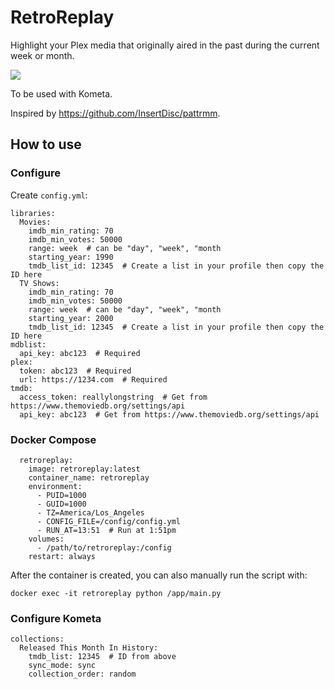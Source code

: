 # RetroReplay

Highlight your Plex media that originally aired in the past during the current week or month.

![](https://i.imgur.com/akwExaK.png)

To be used with Kometa.

Inspired by https://github.com/InsertDisc/pattrmm.

## How to use

### Configure

Create `config.yml`:

```
libraries:
  Movies:
    imdb_min_rating: 70
    imdb_min_votes: 50000
    range: week  # can be "day", "week", "month
    starting_year: 1990
    tmdb_list_id: 12345  # Create a list in your profile then copy the ID here
  TV Shows:
    imdb_min_rating: 70
    imdb_min_votes: 50000
    range: week  # can be "day", "week", "month
    starting_year: 2000
    tmdb_list_id: 12345  # Create a list in your profile then copy the ID here
mdblist:
  api_key: abc123  # Required
plex:
  token: abc123  # Required
  url: https://1234.com  # Required
tmdb:
  access_token: reallylongstring  # Get from https://www.themoviedb.org/settings/api
  api_key: abc123  # Get from https://www.themoviedb.org/settings/api
```

### Docker Compose

```
  retroreplay:
    image: retroreplay:latest
    container_name: retroreplay
    environment:
      - PUID=1000
      - GUID=1000
      - TZ=America/Los_Angeles
      - CONFIG_FILE=/config/config.yml
      - RUN_AT=13:51  # Run at 1:51pm
    volumes:
      - /path/to/retroreplay:/config
    restart: always
```

After the container is created, you can also manually run the script with:

```
docker exec -it retroreplay python /app/main.py
```

### Configure Kometa

```
collections:
  Released This Month In History:
    tmdb_list: 12345  # ID from above
    sync_mode: sync
    collection_order: random
```
